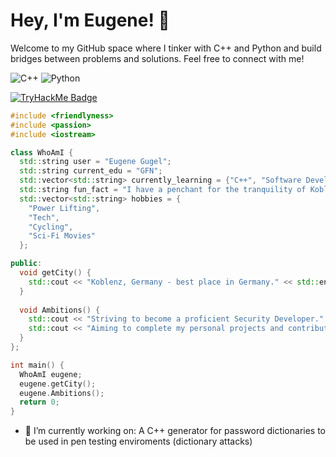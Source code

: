 # Hey, I'm Eugene! 👋

Welcome to my GitHub space where I tinker with C++ and Python and build bridges between problems and solutions. Feel free to connect with me!

![C++](https://img.shields.io/badge/-C++-00599C?style=for-the-badge&logo=cplusplus&logoColor=white)
![Python](https://img.shields.io/badge/Python-3776AB?style=for-the-badge&logo=python&logoColor=white)
<!-- TryHackMe Badge -->
[![TryHackMe Badge](https://tryhackme-badges.s3.amazonaws.com/Trajil.png?8)](https://tryhackme.com/p/Trajil)

```cpp
#include <friendlyness>
#include <passion>
#include <iostream>

class WhoAmI {
  std::string user = "Eugene Gugel";
  std::string current_edu = "GFN";
  std::vector<std::string> currently_learning = {"C++", "Software Development"};
  std::string fun_fact = "I have a penchant for the tranquility of Koblenz.";
  std::vector<std::string> hobbies = {
    "Power Lifting",
    "Tech",
    "Cycling",
    "Sci-Fi Movies"
  };

public:
  void getCity() {
    std::cout << "Koblenz, Germany - best place in Germany." << std::endl;
  }
  
  void Ambitions() {
    std::cout << "Striving to become a proficient Security Developer." << std::endl;
    std::cout << "Aiming to complete my personal projects and contribute to open source." << std::endl;
  }
};

int main() {
  WhoAmI eugene;
  eugene.getCity();
  eugene.Ambitions();
  return 0;
}
```


- 🔭 I’m currently working on:
      A C++ generator for password dictionaries to be used in pen testing enviroments (dictionary attacks)
